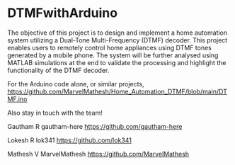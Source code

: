 # DTMFwithArduino

The objective of this project is to design and implement a home automation system utilizing a Dual-Tone Multi-Frequency (DTMF) decoder. This project enables users to remotely control home appliances using DTMF tones generated by a mobile phone. The system will be further analysed using MATLAB simulations at the end to validate the processing and highlight the functionality of the DTMF decoder.

For the Arduino code alone, or similar projects, https://github.com/MarvelMathesh/Home_Automation_DTMF/blob/main/DTMF.ino

Also stay in touch with the team!

Gautham R gautham-here https://github.com/gautham-here

Lokesh R lok341 https://github.com/lok341

Mathesh V MarvelMathesh https://github.com/MarvelMathesh

